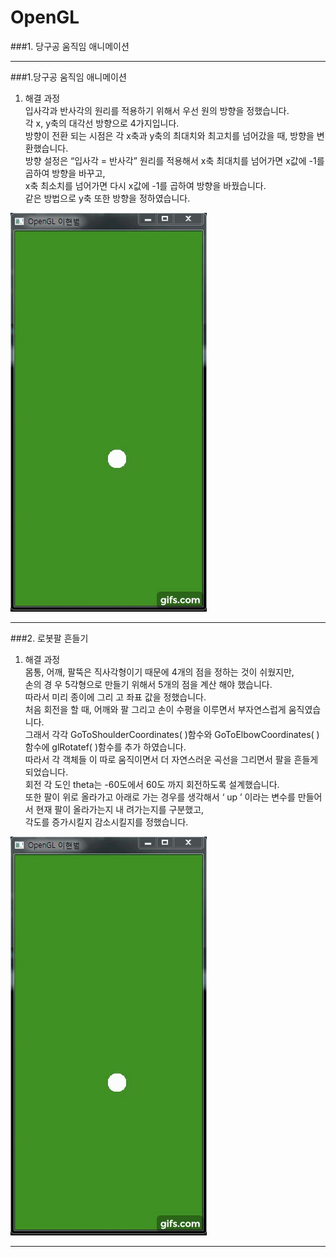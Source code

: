 # OpenGL
###1. 당구공 움직임 애니메이션

***

###1.당구공 움직임 애니메이션
1. 해결 과정</br>
    입사각과 반사각의 원리를 적용하기 위해서 우선 원의 방향을 정했습니다.</br>
    각 x, y축의 대각선 방향으로 4가지입니다.</br>
    방향이 전환 되는 시점은 각 x축과 y축의 최대치와 최고치를 넘어갔을 때, 방향을 변환했습니다.</br>
    방향 설정은 “입사각 = 반사각” 원리를 적용해서 x축 최대치를 넘어가면 x값에 -1를 곱하여 방향을 바꾸고,</br>
    x축 최소치를 넘어가면 다시 x값에 -1를 곱하여 방향을 바꿨습니다.</br> 
    같은 방법으로 y축 또한 방향을 정하였습니다.</br>

![EarthDefensor](./image/opengl01.gif)</br>
***

###2. 로봇팔 흔들기
1. 해결 과정</br>
    몸통, 어깨, 팔뚝은 직사각형이기 때문에 4개의 점을 정하는 것이 쉬웠지만,</br> 손의 경
우 5각형으로 만들기 위해서 5개의 점을 계산 해야 했습니다.</br> 따라서 미리 종이에 그리
고 좌표 값을 정했습니다.</br> 처음 회전을 할 때, 어깨와 팔 그리고 손이 수평을 이루면서
부자연스럽게 움직였습니다. </br>그래서 각각 GoToShoulderCoordinates( )함수와
GoToElbowCoordinates( )함수에 glRotatef( )함수를 추가 하였습니다.</br> 따라서 각 객체들
이 따로 움직이면서 더 자연스러운 곡선을 그리면서 팔을 흔들게 되었습니다.</br> 회전 각
도인 theta는 -60도에서 60도 까지 회전하도록 설계했습니다. </br>또한 팔이 위로 올라가고
아래로 가는 경우를 생각해서 ‘ up ’ 이라는 변수를 만들어서 현재 팔이 올라가는지 내
려가는지를 구분했고,</br> 각도를 증가시킬지 감소시킬지를 정했습니다.</br>

![EarthDefensor](./image/opengl01.gif)</br>
***


